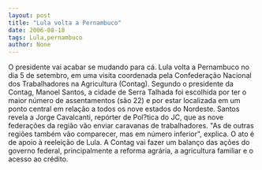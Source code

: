 ```yaml
---
layout: post
title: "Lula volta a Pernambuco"
date: 2006-08-18
tags: Lula,pernambuco
author: None
---
```

O presidente vai acabar se mudando para cá.
Lula volta a Pernambuco no dia 5 de setembro, em uma visita coordenada pela Confederação Nacional dos Trabalhadores na Agricultura (Contag).
Segundo o presidente da Contag, Manoel Santos, a cidade de Serra Talhada foi escolhida por ter o maior número de assentamentos (são 22) e por estar localizada em um ponto central em relação a todos os nove estados do Nordeste. 
Santos revela a Jorge Cavalcanti, repórter de Pol?tica do JC, que as nove federações da região vão enviar caravanas de trabalhadores. 
\"As de outras regiões também vão comparecer, mas em número inferior\", explica. O ato é de apoio à reeleição de Lula. 
A Contag vai fazer um balanço das ações do governo federal, principalmente a reforma agrária, a agricultura familiar e o acesso ao crédito.  